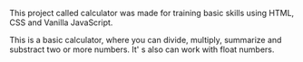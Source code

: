 This project called calculator was made for training basic skills using HTML, CSS and Vanilla JavaScript.

This is a basic calculator, where you can divide, multiply, summarize and substract two or more numbers.
It' s also can work with float numbers.
